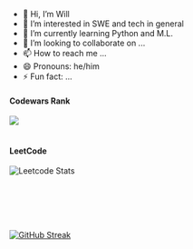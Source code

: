 - 👋 Hi, I’m Will
- 👀 I’m interested in SWE and tech in general
- 🌱 I’m currently learning Python and M.L.
- 💞️ I’m looking to collaborate on ...
- 📫 How to reach me ...
- 😄 Pronouns: he/him
- ⚡ Fun fact: ...

<h4>Codewars Rank</h4>
<img src="https://www.codewars.com/users/billfa/badges/large">
<br><br>

<h4>LeetCode</h4>

![Leetcode Stats](https://leetcard.jacoblin.cool/w034414532?theme=light)

<!---
![LeetCode Stats](https://leetcard.jacoblin.cool/w034414532?theme=nord&font=Kaisei%20Opti)
--->

<!---
[![LeetCode Stats](https://leetcard.jacoblin.cool/w034414532)](https://leetcode.com/w034414532/)
--->

<br><br>
<br><br>


[![GitHub Streak](https://github-readme-streak-stats-delta-lyart.vercel.app?user=w034414532&theme=transparent&date_format=j%20M%5B%20Y%5D)](https://git.io/streak-stats) 

<!---
w034414532/w034414532 is a ✨ special ✨ repository because its `README.md` (this file) appears on your GitHub profile.
You can click the Preview link to take a look at your changes.
--->
